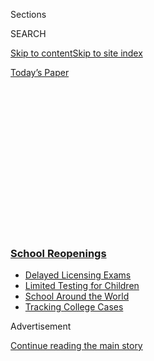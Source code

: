 <div id="app">

<div>

<div>

<div>

<div class="NYTAppHideMasthead css-1q2w90k e1suatyy0">

<div class="section css-ui9rw0 e1suatyy2">

<div class="css-eph4ug er09x8g0">

<div class="css-6n7j50">

</div>

<span class="css-1dv1kvn">Sections</span>

<div class="css-10488qs">

<span class="css-1dv1kvn">SEARCH</span>

</div>

[Skip to content](#site-content)[Skip to site
index](#site-index)

</div>

<div class="css-10698na e1huz5gh0">

</div>

</div>

<div id="masthead-bar-one" class="section hasLinks css-15hmgas e1csuq9d3">

<div class="css-uqyvli e1csuq9d0">

</div>

<div class="css-1uqjmks e1csuq9d1">

</div>

<div class="css-9e9ivx">

[](https://myaccount.nytimes3xbfgragh.onion/auth/login?response_type=cookie&client_id=vi)

</div>

<div class="css-1bvtpon e1csuq9d2">

[Today’s
Paper](https://www.nytimes3xbfgragh.onion/section/todayspaper)

</div>

</div>

</div>

</div>

<div data-aria-hidden="false">

<div id="site-content" data-role="main">

<div>

<div class="css-1aor85t" style="opacity:0.000000001;z-index:-1;visibility:hidden">

<div class="css-1hqnpie">

<div class="css-epjblv">

<span class="css-17xtcya">[The
Upshot](/section/upshot)</span><span class="css-x15j1o">|</span><span class="css-fwqvlz">It’s
Not Easy to Get a Coronavirus Test for a
Child</span>

</div>

<div class="css-k008qs">

<div class="css-1iwv8en">

<span class="css-18z7m18"></span>

<div>

</div>

</div>

<span class="css-1n6z4y">https://nyti.ms/35lSVTX</span>

<div class="css-1705lsu">

<div class="css-4xjgmj">

<div class="css-4skfbu" data-role="toolbar" data-aria-label="Social Media Share buttons, Save button, and Comments Panel with current comment count" data-testid="share-tools">

  - 
  - 
  - 
  - 
    
    <div class="css-6n7j50">
    
    </div>

  - 
  - 

</div>

</div>

</div>

</div>

</div>

</div>

<div class="css-13pd83m">

<div class="css-l9svim">

### [<span class="css-pa1jbp"><span class="css-1rxm0ex">School</span><span class="css-1rxm0ex"> Reopenings</span></span>](https://www.nytimes3xbfgragh.onion/spotlight/schools-reopening?name=styln-coronavirus-schools-reopening&region=TOP_BANNER&block=storyline_menu_recirc&action=click&pgtype=Article&impression_id=a24d4900-f279-11ea-a8e6-7d6a1fa58798&variant=undefined)

  - <span class="css-ousu42">[Delayed Licensing
    Exams](https://www.nytimes3xbfgragh.onion/2020/09/04/us/bar-exam-coronavirus.html?name=styln-coronavirus-schools-reopening&region=TOP_BANNER&block=storyline_menu_recirc&action=click&pgtype=Article&impression_id=a24d7010-f279-11ea-a8e6-7d6a1fa58798&variant=undefined)</span>
  - <span class="css-ousu42">[Limited Testing for
    Children](https://www.nytimes3xbfgragh.onion/2020/09/08/upshot/children-testing-shortfalls-virus.html?name=styln-coronavirus-schools-reopening&region=TOP_BANNER&block=storyline_menu_recirc&action=click&pgtype=Article&impression_id=a24d7011-f279-11ea-a8e6-7d6a1fa58798&variant=undefined)</span>
  - <span class="css-ousu42">[School Around the
    World](https://www.nytimes3xbfgragh.onion/2020/09/01/world/schools-reopen-globe-students.html?name=styln-coronavirus-schools-reopening&region=TOP_BANNER&block=storyline_menu_recirc&action=click&pgtype=Article&impression_id=a24d7012-f279-11ea-a8e6-7d6a1fa58798&variant=undefined)</span>
  - <span class="css-ousu42">[Tracking College
    Cases](https://www.nytimes3xbfgragh.onion/interactive/2020/us/covid-college-cases-tracker.html?name=styln-coronavirus-schools-reopening&region=TOP_BANNER&block=storyline_menu_recirc&action=click&pgtype=Article&impression_id=a24d9720-f279-11ea-a8e6-7d6a1fa58798&variant=undefined)</span>

</div>

</div>

<div id="top-wrapper" class="css-1sy8kpn">

<div id="top-slug" class="css-l9onyx">

Advertisement

</div>

[Continue reading the main
story](#after-top)

<div class="ad top-wrapper" style="text-align:center;height:100%;display:block;min-height:250px">

<div id="top" class="place-ad" data-position="top" data-size-key="top">

</div>

</div>

<div id="after-top">

</div>

</div>

<div>

<div class="css-v5btjw etb61u70">

<div class="css-h03alg etb61u71">

Upshot

</div>

</div>

<div id="sponsor-wrapper" class="css-1hyfx7x">

<div id="sponsor-slug" class="css-19vbshk">

Supported by

</div>

[Continue reading the main
story](#after-sponsor)

<div id="sponsor" class="ad sponsor-wrapper" style="text-align:center;height:100%;display:block">

</div>

<div id="after-sponsor">

</div>

</div>

<div class="css-186x18t">

</div>

<div class="css-1vkm6nb ehdk2mb0">

# It’s Not Easy to Get a Coronavirus Test for a Child

</div>

As schools reopen, many parents still can’t find a test nearby, impeding
the fight against the virus.

<div class="css-18e8msd">

<div class="css-pdw9fk epjyd6m0">

<div class="css-1txwxcy ey68jwv0" data-aria-hidden="true">

[![Sarah
Kliff](https://static01.graylady3jvrrxbe.onion/images/2020/08/25/reader-center/author-sarah-kliff/author-sarah-kliff-thumbLarge.png
"Sarah Kliff")](https://www.nytimes3xbfgragh.onion/by/sarah-kliff)[![Margot
Sanger-Katz](https://static01.graylady3jvrrxbe.onion/images/2019/12/13/reader-center/author-margot-sanger-katz/author-margot-sanger-katz-thumbLarge.png
"Margot Sanger-Katz")](https://www.nytimes3xbfgragh.onion/by/margot-sanger-katz)

</div>

<div class="css-1baulvz">

By [<span class="css-1baulvz" itemprop="name">Sarah
Kliff</span>](https://www.nytimes3xbfgragh.onion/by/sarah-kliff) and
[<span class="css-1baulvz last-byline" itemprop="name">Margot
Sanger-Katz</span>](https://www.nytimes3xbfgragh.onion/by/margot-sanger-katz)

</div>

</div>

  - 
    
    <div class="css-ld3wwf e16638kd2">
    
    Sept. 8,
    2020
    
    </div>

  - 
    
    <div class="css-4xjgmj">
    
    <div class="css-d8bdto" data-role="toolbar" data-aria-label="Social Media Share buttons, Save button, and Comments Panel with current comment count" data-testid="share-tools">
    
      - 
      - 
      - 
      - 
        
        <div class="css-6n7j50">
        
        </div>
    
      - 
      - 
    
    </div>
    
    </div>

</div>

</div>

<div class="section meteredContent css-1r7ky0e" name="articleBody" itemprop="articleBody">

<div class="css-79elbk" data-testid="photoviewer-wrapper">

<div class="css-z3e15g" data-testid="photoviewer-wrapper-hidden">

</div>

<div class="css-1a48zt4 ehw59r15" data-testid="photoviewer-children">

![<span class="css-16f3y1r e13ogyst0" data-aria-hidden="true">Many
coronavirus testing sites do not screen children. One that does, outside
Chief Sealth High School in Seattle, swabbed 1-year-old Quentin Brown
late last
month. </span><span class="css-cnj6d5 e1z0qqy90" itemprop="copyrightHolder"><span class="css-1ly73wi e1tej78p0">Credit...</span><span>Elaine
Thompson/Associated
Press</span></span>](https://static01.graylady3jvrrxbe.onion/images/2020/09/04/upshot/00up-virus-children-tests/merlin_176309922_70d41a70-e906-46fd-8366-eb96f98e4468-articleLarge.jpg?quality=75&auto=webp&disable=upscale)

</div>

</div>

<div class="css-1fanzo5 StoryBodyCompanionColumn">

<div class="css-53u6y8">

When Audrey Blute’s almost 2-year-old son, George, had a runny nose in
July, she wanted to do what she felt was responsible: get him tested for
coronavirus.

It wasn’t easy.

Ms. Blute, 34, planned to walk to one of Washington, D.C.’s free testing
sites — until she learned [they do not test children younger
than 6](https://coronavirus.dc.gov/testing). She called her
pediatrician’s office, which also declined to test George.

As child care centers and schools reopen, parents are encountering
another coronavirus testing bottleneck: Few sites will test children.
Even in large cities with dozens of test sites, parents are driving long
distances and calling multiple centers to track down one accepting
children.

The age policies at testing sites reflect a range of concerns, including
differences in health insurance, medical privacy rules, holes in test
approval, and fears of squirmy or shrieking children.

</div>

</div>

<div class="css-1fanzo5 StoryBodyCompanionColumn">

<div class="css-53u6y8">

The limited testing hampers schools’ ability to quickly isolate and
trace coronavirus cases among students. It could also create a new
burden on working parents, with some schools and child care centers
requiring symptomatic children to test negative for coronavirus before
rejoining class.

“There is no good reason not to do it in kids,” said Sean O’Leary, a
Colorado pediatrician who sits on the American Academy of Pediatrics’
committee on infectious diseases. “It’s a matter of people not being
comfortable with doing it.”

Many testing sites, including those run by cities and states, do not
test any children, or they set age minimums that exclude young children.
The age limits vary widely from place to place. Los Angeles offers
public testing without any age minimum, while San Francisco, which
initially saw only adults, recently began offering tests to children 13
and older. Dallas sets a cutoff at [5 years
old.](https://www.dallascounty.org/covid-19/testing-locations.php)

<div id="NYT_MAIN_CONTENT_1_REGION" class="css-9tf9ac">

<div>

</div>

</div>

The District of Columbia decided not to test young children at its
public sites because children have nearly universal health coverage in
the city, meaning they could be tested at a pediatrician’s office.

Parents like Ms. Blute, however, are finding that pediatricians’ offices
appear to have limited testing capacities. George never got a test for
his runny nose. Instead, Ms. Blute and her husband kept him isolated at
home while they tried to work their full-time jobs.

</div>

</div>

<div class="css-1fanzo5 StoryBodyCompanionColumn">

<div class="css-53u6y8">

“We were told to assume that everyone in the household has it, which
didn’t seem like the best information — we’re both big believers in
contributing to the data pool,” she said. “We think that’s really
important.”

In Florida, the division of emergency management announced last month
that it would “prioritize” pediatric testing as students there begin to
return to in-person school. Still, only a quarter of the [60 testing
sites](https://www.floridadisaster.org/news-media/news/20200803-state-of-florida-prioritizes-symptomatic-vulnerable-and-pediatric-populations-at-state-supported-covid-19-testing-sites/)
the agency supports will see children of all ages. The state’s 18
drive-through sites are limited to patients 5 and older, but did
recently add priority lanes for symptomatic children.

“When we first started, and there was a lack of access to testing, this
kind of triage might have made sense,” said Daniella Levine Cava, a
county commissioner in Miami-Dade. “Clearly it doesn’t make sense in the
current environment. We know that children contract the disease, we know
that children spread the disease, and just because they are less likely
to show symptoms, that doesn’t mean they pose any less of a risk to
others.”

Pediatricians say the test itself is the same when administered to a
child, although it can sometimes require additional supplies. Not all
coronavirus tests have gone through safety testing in children, and
sometimes providers use smaller swabs on toddlers.

The nonprofit group CORE runs free testing clinics in Atlanta for anyone
2 and older. Olivia Boyd helps run the clinic’s testing program and said
that, as camps and day cares began reopening this summer, she began
fielding numerous calls confirming that the clinic could test children.

“‘I heard you test under 18. Is that true?’” she said, recounting a
typical query. “And we’d say yes. Then, ‘Thank goodness.’”

Large pharmacy chains, which have set up thousands of testing sites
across the country, have generally catered to adults. Walgreens does not
see children at its drive-through clinics.

</div>

</div>

<div class="css-1fanzo5 StoryBodyCompanionColumn">

<div class="css-53u6y8">

CVS Health has slowly dropped the age minimum at its 1,944 drive-through
testing sites across the country. The pharmacies initially accepted only
adult patients but dropped the age minimum to 16 in August, and are in
the process of lowering it to 12 this month.

“Because we use self-administered swabs, we’ve been evolving our testing
protocols as we learn more about what’s possible,” said William Durling,
a CVS spokesman. “Twelve years old is the age that our team felt a child
could likely swab
themselves.”

<div id="NYT_MAIN_CONTENT_3_REGION" class="css-9tf9ac">

<div>

<div id="styln-prism-freeform-1596575370630" class="section interactive-content interactive-size-medium css-1ftcdic">

<div class="css-17ih8de interactive-body">

<div id="prism-freeform-block-24832" class="css-19mumt8" data-role="complementary" data-storyline="School Reopenings" data-truncated="false" tabindex="0">

<div class="css-a8d9oz">

<div>

[](https://www.nytimes3xbfgragh.onion/spotlight/schools-reopening?action=click&pgtype=Article&state=default&region=MAIN_CONTENT_3&context=storylines_keepup)

### School Reopenings ›

#### Back to School

Updated Sept. 8, 2020

The latest on how schools are reopening amid the pandemic.

  -   - The first day of school is an annual rite of passage. But this
        year, it looks very different for tens of millions of students.
        [We talked to some about their hopes and
        fears](https://www.nytimes3xbfgragh.onion/2020/09/05/us/virtual-return-to-school-covid.html?action=click&pgtype=Article&state=default&region=MAIN_CONTENT_3&context=storylines_keepup).
      - Coronavirus cases [are spiking in America’s college
        towns](https://www.nytimes3xbfgragh.onion/2020/09/06/us/colleges-coronavirus-students.html?action=click&pgtype=Article&state=default&region=MAIN_CONTENT_3&context=storylines_keepup),
        leading to concern that young people who are infected will
        contribute to a spread of the virus.
      - A growing number of Catholic schools across the country are
        [shutting down forever during the coronavirus
        pandemic](https://www.nytimes3xbfgragh.onion/2020/09/05/us/catholic-school-closings.html?action=click&pgtype=Article&state=default&region=MAIN_CONTENT_3&context=storylines_keepup),
        citing insurmountable financial pressure.
      - The magazine’s Ethicist columnist answers a question from a
        spokesperson at a major university: [Can I promote a reopening
        plan I have doubts
        about](https://www.nytimes3xbfgragh.onion/2020/09/08/magazine/university-reopening-safety-ethics.html?action=click&pgtype=Article&state=default&region=MAIN_CONTENT_3&context=storylines_keepup)?

<div id="styln-survey-component-24832" class="styln-survey-component">

</div>

</div>

</div>

</div>

</div>

</div>

</div>

</div>

Early in the pandemic, public health officials were not focused on
children as an at-risk population, given how few ended up hospitalized
for the virus. Some scientists even thought that children might be safe
from coronavirus infection altogether.

But now, with schools underway, and with evidence of childhood infection
more established, the testing infrastructure for children in many
communities has major holes. Nir Menachemi, a professor of **** health
policy and management at Indiana University, called it a blind spot that
was interfering with school reopening plans and with efforts to
understand how the virus was spreading.

<div class="css-1q1hscp">

<div class="css-1xk4eoy">

<div id="UP">

</div>

</div>

</div>

“Having a blind spot makes you not able to respond from a public health
perspective, either with the correct messaging or with the right
policies to put into place to protect the people who are vulnerable,” he
said.

When Christine Carter’s 5-year-old son, West, was experiencing a fever
and vomiting, she worried it might be coronavirus. But her
pediatrician’s office said it did those tests only on Tuesdays and
Thursdays, and all appointments that week had already been booked.

</div>

</div>

<div class="css-1fanzo5 StoryBodyCompanionColumn">

<div class="css-53u6y8">

“By the time I was going to be able to get him tested, he’d already have
been a week into having it,” said Ms. Carter, who lives outside
Baltimore. “It turned out to be an allergic reaction, but if I do really
need to get him tested in the future, I fear the process will be really
lengthy.”

In Chicago, Jen Cowhy’s pediatrician declined to test her 11-month-old
daughter after a day care classmate tested positive. Ms. Cowhy, 31,
called the city’s two pediatric hospitals, and both told her they would
not test a child who had been exposed but was asymptomatic.

The limited testing sites for children reflect broader patterns in
medical care delivery. Even when it comes to more longstanding health
needs — like flu shots, checkups or an assessment of a sore wrist — many
clinics, urgent care centers and drugstores that offer services to
adults won’t accept children. So even if workers there can technically
swab a child’s nose the same way they would swab an adult’s, they may
not feel comfortable doing so.

Joe Little, the clinical supervisor for coronavirus testing at the
AllCare Family Medicine and Urgent Care in Washington’s Dupont Circle
neighborhood, said health workers without pediatric training sometimes
worry that children will be resistant or emotional. But nurses at his
clinic, one of the few places in the region testing young children, have
had success administering nasal swab tests to people of all ages.

“They generally tolerate it pretty well,” said Mr. Little, who is
trained as a nurse. “When we do it, the nurse will say: ‘We’re going to
tickle your nose. Tickle, tickle.’ And then you’re doing it. And they’re
like, ‘Oh, it didn’t hurt.’”

</div>

</div>

<div>

</div>

</div>

<div>

</div>

<div>

</div>

<div>

</div>

<div>

<div id="bottom-wrapper" class="css-1ede5it">

<div id="bottom-slug" class="css-l9onyx">

Advertisement

</div>

[Continue reading the main
story](#after-bottom)

<div id="bottom" class="ad bottom-wrapper" style="text-align:center;height:100%;display:block;min-height:90px">

</div>

<div id="after-bottom">

</div>

</div>

</div>

</div>

</div>

## Site Index

<div>

</div>

## Site Information Navigation

  - [© <span>2020</span> <span>The New York Times
    Company</span>](https://help.nytimes3xbfgragh.onion/hc/en-us/articles/115014792127-Copyright-notice)

<!-- end list -->

  - [NYTCo](https://www.nytco.com/)
  - [Contact
    Us](https://help.nytimes3xbfgragh.onion/hc/en-us/articles/115015385887-Contact-Us)
  - [Work with us](https://www.nytco.com/careers/)
  - [Advertise](https://nytmediakit.com/)
  - [T Brand Studio](http://www.tbrandstudio.com/)
  - [Your Ad
    Choices](https://www.nytimes3xbfgragh.onion/privacy/cookie-policy#how-do-i-manage-trackers)
  - [Privacy](https://www.nytimes3xbfgragh.onion/privacy)
  - [Terms of
    Service](https://help.nytimes3xbfgragh.onion/hc/en-us/articles/115014893428-Terms-of-service)
  - [Terms of
    Sale](https://help.nytimes3xbfgragh.onion/hc/en-us/articles/115014893968-Terms-of-sale)
  - [Site
    Map](https://spiderbites.nytimes3xbfgragh.onion)
  - [Help](https://help.nytimes3xbfgragh.onion/hc/en-us)
  - [Subscriptions](https://www.nytimes3xbfgragh.onion/subscription?campaignId=37WXW)

</div>

</div>

</div>

</div>
